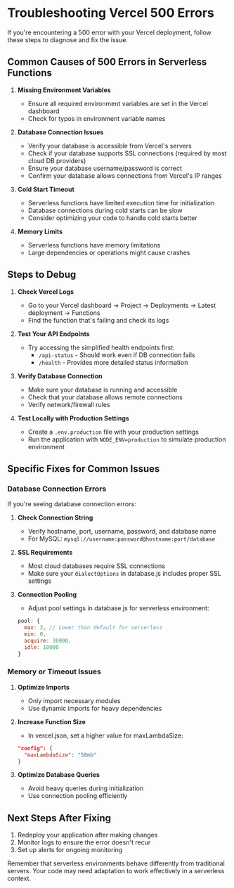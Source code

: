 # Troubleshooting Vercel 500 Errors

If you're encountering a 500 error with your Vercel deployment, follow these steps to diagnose and fix the issue.

## Common Causes of 500 Errors in Serverless Functions

1. **Missing Environment Variables**
   - Ensure all required environment variables are set in the Vercel dashboard
   - Check for typos in environment variable names

2. **Database Connection Issues**
   - Verify your database is accessible from Vercel's servers
   - Check if your database supports SSL connections (required by most cloud DB providers)
   - Ensure your database username/password is correct
   - Confirm your database allows connections from Vercel's IP ranges

3. **Cold Start Timeout**
   - Serverless functions have limited execution time for initialization
   - Database connections during cold starts can be slow
   - Consider optimizing your code to handle cold starts better

4. **Memory Limits**
   - Serverless functions have memory limitations
   - Large dependencies or operations might cause crashes

## Steps to Debug

1. **Check Vercel Logs**
   - Go to your Vercel dashboard → Project → Deployments → Latest deployment → Functions
   - Find the function that's failing and check its logs

2. **Test Your API Endpoints**
   - Try accessing the simplified health endpoints first:
     - `/api-status` - Should work even if DB connection fails
     - `/health` - Provides more detailed status information

3. **Verify Database Connection**
   - Make sure your database is running and accessible
   - Check that your database allows remote connections
   - Verify network/firewall rules

4. **Test Locally with Production Settings**
   - Create a `.env.production` file with your production settings
   - Run the application with `NODE_ENV=production` to simulate production environment

## Specific Fixes for Common Issues

### Database Connection Errors

If you're seeing database connection errors:

1. **Check Connection String**
   - Verify hostname, port, username, password, and database name
   - For MySQL: `mysql://username:password@hostname:port/database`

2. **SSL Requirements**
   - Most cloud databases require SSL connections
   - Make sure your `dialectOptions` in database.js includes proper SSL settings

3. **Connection Pooling**
   - Adjust pool settings in database.js for serverless environment:
   ```javascript
   pool: {
     max: 2, // Lower than default for serverless
     min: 0,
     acquire: 30000,
     idle: 10000
   }
   ```

### Memory or Timeout Issues

1. **Optimize Imports**
   - Only import necessary modules
   - Use dynamic imports for heavy dependencies

2. **Increase Function Size**
   - In vercel.json, set a higher value for maxLambdaSize:
   ```json
   "config": {
     "maxLambdaSize": "50mb"
   }
   ```

3. **Optimize Database Queries**
   - Avoid heavy queries during initialization
   - Use connection pooling efficiently

## Next Steps After Fixing

1. Redeploy your application after making changes
2. Monitor logs to ensure the error doesn't recur
3. Set up alerts for ongoing monitoring

Remember that serverless environments behave differently from traditional servers. Your code may need adaptation to work effectively in a serverless context. 
